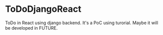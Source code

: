 # ToDoDjangoReact
ToDo in React using django backend. 
It's a PoC using turorial.
Maybe it will be developed in FUTURE.
